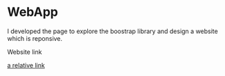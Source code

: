 # WebApp
I developed the page to explore the boostrap library and design a website which is reponsive.

Website link

[a relative link](https://merebmlash-a6db6.firebaseapp.com)
